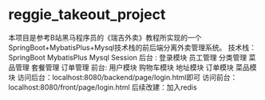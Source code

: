 # reggie_takeout_project
本项目是参考B站黑马程序员的《瑞吉外卖》教程所实现的一个SpringBoot+MybatisPlus+Mysql技术栈的前后端分离外卖管理系统。
技术栈：
SpringBoot 
MybatisPlus 
Mysql 
Session 
后台 :
 登录模块 
 员工管理 
 分类管理 
 菜品管理 
 套餐管理 
 订单管理 
前台:
 用户模块 
 购物车模块 
 地址模块 
 订单模块 
 菜品模块 
访问后台：localhost:8080/backend/page/login.html即可 
访问前台：localhost:8080/front/page/login.html
后续改建：加入redis

